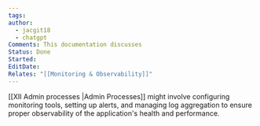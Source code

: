 ```yaml
---
tags: 
author:
  - jacgit18
  - chatgpt
Comments: This documentation discusses
Status: Done
Started: 
EditDate: 
Relates: "[[Monitoring & Observability]]"
---
```

[[XII Admin processes |Admin Processes]]  might involve configuring monitoring tools, setting up alerts, and managing log aggregation to ensure proper observability of the application's health and performance.
